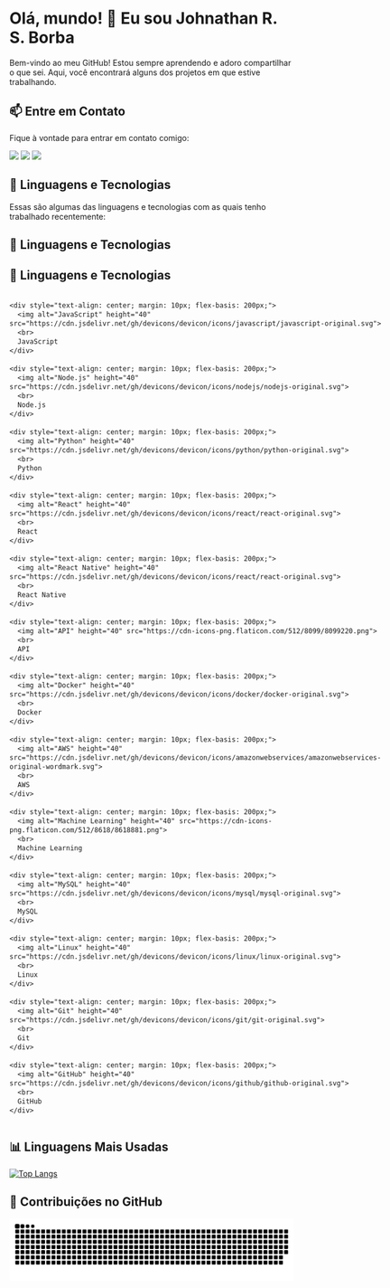 # Olá, mundo! 👋 Eu sou Johnathan R. S. Borba

Bem-vindo ao meu GitHub! Estou sempre aprendendo e adoro compartilhar o que sei. Aqui, você encontrará alguns dos projetos em que estive trabalhando.
## 📫 Entre em Contato

Fique à vontade para entrar em contato comigo:

<a href="https://www.instagram.com/johnathan.santoss/" target="_blank"><img src="https://img.shields.io/badge/-Instagram-%23E4405F?style=for-the-badge&logo=instagram&logoColor=white" target="_blank"></a>
<a href="mailto:johnathan.developer@gmail.com"><img src="https://img.shields.io/badge/-Gmail-%23333?style=for-the-badge&logo=gmail&logoColor=white" target="_blank"></a>
<a href="https://www.linkedin.com/in/johnathan-santos/" target="_blank"><img src="https://img.shields.io/badge/-LinkedIn-%230077B5?style=for-the-badge&logo=linkedin&logoColor=white" target="_blank"></a>  

## 🚀 Linguagens e Tecnologias
Essas são algumas das linguagens e tecnologias com as quais tenho trabalhado recentemente:
## 🚀 Linguagens e Tecnologias
## 🚀 Linguagens e Tecnologias

<div style="display: flex; justify-content: space-around; align-items: center; flex-wrap: wrap;">

  <div style="display: flex; flex-wrap: wrap; justify-content: center; align-items: center; max-width: 800px; margin: 0 auto;">

    <div style="text-align: center; margin: 10px; flex-basis: 200px;">
      <img alt="JavaScript" height="40" src="https://cdn.jsdelivr.net/gh/devicons/devicon/icons/javascript/javascript-original.svg">
      <br>
      JavaScript
    </div>

    <div style="text-align: center; margin: 10px; flex-basis: 200px;">
      <img alt="Node.js" height="40" src="https://cdn.jsdelivr.net/gh/devicons/devicon/icons/nodejs/nodejs-original.svg">
      <br>
      Node.js
    </div>

    <div style="text-align: center; margin: 10px; flex-basis: 200px;">
      <img alt="Python" height="40" src="https://cdn.jsdelivr.net/gh/devicons/devicon/icons/python/python-original.svg">
      <br>
      Python
    </div>

    <div style="text-align: center; margin: 10px; flex-basis: 200px;">
      <img alt="React" height="40" src="https://cdn.jsdelivr.net/gh/devicons/devicon/icons/react/react-original.svg">
      <br>
      React
    </div>

    <div style="text-align: center; margin: 10px; flex-basis: 200px;">
      <img alt="React Native" height="40" src="https://cdn.jsdelivr.net/gh/devicons/devicon/icons/react/react-original.svg">
      <br>
      React Native
    </div>

    <div style="text-align: center; margin: 10px; flex-basis: 200px;">
      <img alt="API" height="40" src="https://cdn-icons-png.flaticon.com/512/8099/8099220.png">
      <br>
      API
    </div>

    <div style="text-align: center; margin: 10px; flex-basis: 200px;">
      <img alt="Docker" height="40" src="https://cdn.jsdelivr.net/gh/devicons/devicon/icons/docker/docker-original.svg">
      <br>
      Docker
    </div>

    <div style="text-align: center; margin: 10px; flex-basis: 200px;">
      <img alt="AWS" height="40" src="https://cdn.jsdelivr.net/gh/devicons/devicon/icons/amazonwebservices/amazonwebservices-original-wordmark.svg">
      <br>
      AWS
    </div>

    <div style="text-align: center; margin: 10px; flex-basis: 200px;">
      <img alt="Machine Learning" height="40" src="https://cdn-icons-png.flaticon.com/512/8618/8618881.png">
      <br>
      Machine Learning
    </div>

    <div style="text-align: center; margin: 10px; flex-basis: 200px;">
      <img alt="MySQL" height="40" src="https://cdn.jsdelivr.net/gh/devicons/devicon/icons/mysql/mysql-original.svg">
      <br>
      MySQL
    </div>

    <div style="text-align: center; margin: 10px; flex-basis: 200px;">
      <img alt="Linux" height="40" src="https://cdn.jsdelivr.net/gh/devicons/devicon/icons/linux/linux-original.svg">
      <br>
      Linux
    </div>

    <div style="text-align: center; margin: 10px; flex-basis: 200px;">
      <img alt="Git" height="40" src="https://cdn.jsdelivr.net/gh/devicons/devicon/icons/git/git-original.svg">
      <br>
      Git
    </div>

    <div style="text-align: center; margin: 10px; flex-basis: 200px;">
      <img alt="GitHub" height="40" src="https://cdn.jsdelivr.net/gh/devicons/devicon/icons/github/github-original.svg">
      <br>
      GitHub
    </div>

  </div>

</div>



## 📊 Linguagens Mais Usadas

[![Top Langs](https://github-readme-stats.vercel.app/api/top-langs/?username=dev-johnathan&layout=compact&theme=dracula)](https://github.com/dev-johnathan)
  
## 🎨 Contribuições no GitHub

<picture>
  <source media="(prefers-color-scheme: dark)" srcset="https://raw.githubusercontent.com/dev-johnathan/dev-johnathan/output/github-contribution-grid-snake-dark.svg">
  <source media="(prefers-color-scheme: light)" srcset="https://raw.githubusercontent.com/dev-johnathan/dev-johnathan/output/github-contribution-grid-snake.svg">
  <img alt="github contribution grid snake animation" src="https://raw.githubusercontent.com/dev-johnathan/dev-johnathan/output/github-contribution-grid-snake.svg">
</picture>
